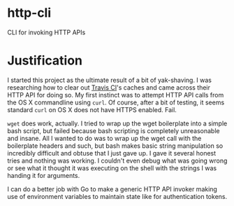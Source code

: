 # http-cli
CLI for invoking HTTP APIs

# Justification

I started this project as the ultimate result of a bit of yak-shaving. I was researching how to clear out [Travis CI](http://travis-ci.org/)'s caches and came across their HTTP API for doing so. My first instinct was to attempt HTTP API calls from the OS X commandline using `curl`. Of course, after a bit of testing, it seems standard `curl` on OS X does not have HTTPS enabled. Fail.

`wget` does work, actually. I tried to wrap up the wget boilerplate into a simple bash script, but failed because bash scripting is completely unreasonable and insane. All I wanted to do was to wrap up the wget call with the boilerplate headers and such, but bash makes basic string manipulation so incredibly difficult and obtuse that I just gave up. I gave it several honest tries and nothing was working. I couldn't even debug what was going wrong or see what it thought it was executing on the shell with the strings I was handing it for arguments.

I can do a better job with Go to make a generic HTTP API invoker making use of environment variables to maintain state like for authentication tokens.
